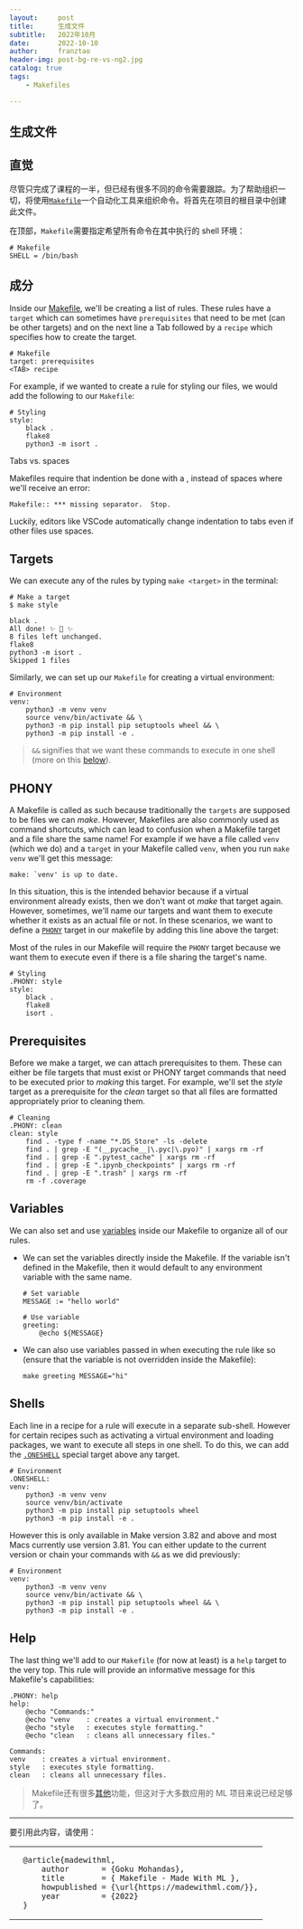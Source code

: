 ```yaml
---
layout:     post
title:      生成文件
subtitle:   2022年10月
date:       2022-10-10
author:     franztao
header-img: post-bg-re-vs-ng2.jpg
catalog: true
tags:
    - Makefiles

---
```


## 生成文件


## 直觉

尽管只完成了课程的一半，但已经有很多不同的命令需要跟踪。为了帮助组织一切，将使用[`Makefile`](https://opensource.com/article/18/8/what-how-makefile)一个自动化工具来组织命令。将首先在项目的根目录中创建此文件。

在顶部，`Makefile`需要指定希望所有命令在其中执行的 shell 环境：

```
# Makefile
SHELL = /bin/bash

```

## 成分

Inside our [Makefile](https://github.com/GokuMohandas/mlops-course/tree/main/Makefile), we'll be creating a list of rules. These rules have a `target` which can sometimes have `prerequisites` that need to be met (can be other targets) and on the next line a Tab followed by a `recipe` which specifies how to create the target.

```
# Makefile
target: prerequisites
<TAB> recipe

```

For example, if we wanted to create a rule for styling our files, we would add the following to our `Makefile`:

```
# Styling
style:
    black .
    flake8
    python3 -m isort .

```

Tabs vs. spaces

Makefiles require that indention be done with a , instead of spaces where we'll receive an error:

```
Makefile:: *** missing separator.  Stop.

```

Luckily, editors like VSCode automatically change indentation to tabs even if other files use spaces.

## Targets

We can execute any of the rules by typing `make <target>` in the terminal:

```
# Make a target
$ make style

```

```
black .
All done! ✨ 🍰 ✨
8 files left unchanged.
flake8
python3 -m isort .
Skipped 1 files

```

Similarly, we can set up our `Makefile` for creating a virtual environment:

```
# Environment
venv:
    python3 -m venv venv
    source venv/bin/activate && \
    python3 -m pip install pip setuptools wheel && \
    python3 -m pip install -e .

```

> `&&` signifies that we want these commands to execute in one shell (more on this [below](https://madewithml.com/courses/mlops/makefile/#shells)).

## PHONY

A Makefile is called as such because traditionally the `targets` are supposed to be files we can _make_. However, Makefiles are also commonly used as command shortcuts, which can lead to confusion when a Makefile target and a file share the same name! For example if we have a file called `venv` (which we do) and a `target` in your Makefile called `venv`, when you run `make venv` we'll get this message:

```
make: `venv' is up to date.

```

In this situation, this is the intended behavior because if a virtual environment already exists, then we don't want ot _make_ that target again. However, sometimes, we'll name our targets and want them to execute whether it exists as an actual file or not. In these scenarios, we want to define a [`PHONY`](https://www.gnu.org/software/make/manual/make.html#Phony-Targets) target in our makefile by adding this line above the target:

Most of the rules in our Makefile will require the `PHONY` target because we want them to execute even if there is a file sharing the target's name.

```
# Styling
.PHONY: style
style:
    black .
    flake8
    isort .

```

## Prerequisites

Before we make a target, we can attach prerequisites to them. These can either be file targets that must exist or PHONY target commands that need to be executed prior to _making_ this target. For example, we'll set the _style_ target as a prerequisite for the _clean_ target so that all files are formatted appropriately prior to cleaning them.

```
# Cleaning
.PHONY: clean
clean: style
    find . -type f -name "*.DS_Store" -ls -delete
    find . | grep -E "(__pycache__|\.pyc|\.pyo)" | xargs rm -rf
    find . | grep -E ".pytest_cache" | xargs rm -rf
    find . | grep -E ".ipynb_checkpoints" | xargs rm -rf
    find . | grep -E ".trash" | xargs rm -rf
    rm -f .coverage

```

## Variables

We can also set and use [variables](https://www.gnu.org/software/make/manual/make.html#Using-Variables) inside our Makefile to organize all of our rules.

-   We can set the variables directly inside the Makefile. If the variable isn't defined in the Makefile, then it would default to any environment variable with the same name.
    
    ```
    # Set variable
    MESSAGE := "hello world"
    
    # Use variable
    greeting:
        @echo ${MESSAGE}
    
    ```
    
-   We can also use variables passed in when executing the rule like so (ensure that the variable is not overridden inside the Makefile):
    
    ```
    make greeting MESSAGE="hi"
    
    ```
    

## Shells

Each line in a recipe for a rule will execute in a separate sub-shell. However for certain recipes such as activating a virtual environment and loading packages, we want to execute all steps in one shell. To do this, we can add the [`.ONESHELL`](https://www.gnu.org/software/make/manual/make.html#One-Shell) special target above any target.

```
# Environment
.ONESHELL:
venv:
    python3 -m venv venv
    source venv/bin/activate
    python3 -m pip install pip setuptools wheel
    python3 -m pip install -e .

```

However this is only available in Make version 3.82 and above and most Macs currently use version 3.81. You can either update to the current version or chain your commands with `&&` as we did previously:

```
# Environment
venv:
    python3 -m venv venv
    source venv/bin/activate && \
    python3 -m pip install pip setuptools wheel && \
    python3 -m pip install -e .

```

## Help

The last thing we'll add to our `Makefile` (for now at least) is a `help` target to the very top. This rule will provide an informative message for this Makefile's capabilities:

```
.PHONY: help
help:
    @echo "Commands:"
    @echo "venv    : creates a virtual environment."
    @echo "style   : executes style formatting."
    @echo "clean   : cleans all unnecessary files."

```

```
Commands:
venv    : creates a virtual environment.
style   : executes style formatting.
clean   : cleans all unnecessary files.

```

> Makefile还有很多[其他](https://www.gnu.org/software/make/manual/make.html)功能，但这对于大多数应用的 ML 项目来说已经足够了。

___

要引用此内容，请使用：

<table><tbody><tr><td></td><td><div><pre><span></span><code><span>@article</span><span>{</span><span>madewithml</span><span>,</span><span></span>
<span>    </span><span>author</span><span>       </span><span>=</span><span> </span><span>{Goku Mohandas}</span><span>,</span><span></span>
<span>    </span><span>title</span><span>        </span><span>=</span><span> </span><span>{ Makefile - Made With ML }</span><span>,</span><span></span>
<span>    </span><span>howpublished</span><span> </span><span>=</span><span> </span><span>{\url{https://madewithml.com/}}</span><span>,</span><span></span>
<span>    </span><span>year</span><span>         </span><span>=</span><span> </span><span>{2022}</span><span></span>
<span>}</span><span></span>
</code></pre></div></td></tr></tbody></table>